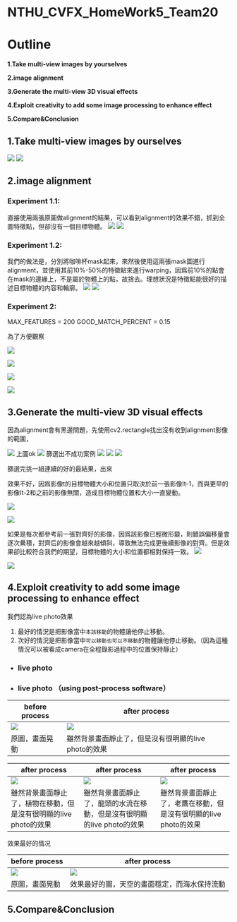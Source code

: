 # NTHU_CVFX_HomeWork5_Team20



# Outline

**1.Take multi-view images by yourselves**

**2.image alignment**

**3.Generate the multi-view 3D visual effects**

**4.Exploit creativity to add some image processing to enhance effect**

**5.Compare&Conclusion**

## **1.Take multi-view images by ourselves**
![](https://i.imgur.com/nsvPc3s.gif)
![](https://media.giphy.com/media/RitcFC4ojyl1fRf1DD/giphy.gif)




## **2.image alignment**
### **Experiment 1.1:**
直接使用兩張原圖做alignment的結果，可以看到alignment的效果不錯，抓到全圖特徵點，但卻沒有一個目標物體。
![](https://i.imgur.com/bNahDde.jpg)
![](https://i.imgur.com/sJGodDo.gif)
### **Experiment 1.2:**
我們的做法是，分別將咖啡杯mask起來，來然後使用這兩張mask圖進行alignment，並使用其前10%-50%的特徵點來進行warping，因爲前10%的點會在mask的邊緣上，不是屬於物體上的點，故捨去。理想狀況是特徵點能很好的描述目標物體的内容和輪廓。
![](https://i.imgur.com/ndjjuin.jpg)
![](https://i.imgur.com/Wx3Lap3.gif)









### **Experiment 2:** 
MAX_FEATURES = 200
GOOD_MATCH_PERCENT = 0.15  

為了方便觀察

![](https://i.imgur.com/QFig1Sn.png)


![](https://i.imgur.com/vCSgsoZ.png)

![](https://i.imgur.com/xEaKmYf.png)

![](https://i.imgur.com/cHkeMpR.png)




## **3.Generate the multi-view 3D visual effects**

因為alignment會有黑邊問題，先使用cv2.rectangle找出沒有收到alignment影像的範圍，

![](https://i.imgur.com/AGgEkr1.png)
上圖ok
![](https://i.imgur.com/OvsxV1c.png)
篩選出不成功案例
![](https://i.imgur.com/QR2gvcx.png)
![](https://i.imgur.com/ECi1Dcl.png)
![](https://i.imgur.com/X7Iwn2D.png)

篩選完挑一組連續的好的最結果，出來

效果不好，因爲影像t的目標物體大小和位置只取決於前一張影像It-1，而與更早的影像It-2和之前的影像無關，造成目標物體位置和大小一直變動。

![](https://media.giphy.com/media/KDQSBGIpN6yoeyMS0n/giphy.gif)


![](https://media.giphy.com/media/Kc7RQMPphWSrj7DmAE/giphy.gif)

如果是每次都參考前一張對齊好的影像，因爲該影像已輕微形變，則錯誤偏移量會逐次纍積，對齊后的影像會越來越傾斜，導致無法完成更後續影像的對齊。但是效果卻比較符合我們的期望，目標物體的大小和位置都相對保持一致。
![](https://i.imgur.com/TRTtM09.gif)



![](https://media.giphy.com/media/giRkvSqwmmiz9hFK1o/giphy.gif)

## **4.Exploit creativity to add some image processing to enhance effect**

我們認為live photo效果
1. 最好的情況是把影像當中`本該移動`的物體讓他停止移動。
1. 次好的情況是把影像當中`可以移動也可以不移動`的物體讓他停止移動。（因為這種情況可以被看成camera在全程錄影過程中的位置保持靜止）

- ### live photo 

- ### live photo （using post-process software）




| before process                                                   | after process                                                               |
|------------------------------------------------------------------|-----------------------------------------------------------------------------|
| ![](https://thumbs.gfycat.com/NewRealAdouri-size_restricted.gif) | ![](https://thumbs.gfycat.com/SadJollyIndianspinyloach-size_restricted.gif) |
| 原圖，畫面晃動                                                   | 雖然背景畫面靜止了，但是沒有很明顯的live photo的效果                                              |


| after process                                                           | after process                                                             | after process                                                             |
|-------------------------------------------------------------------------|---------------------------------------------------------------------------|---------------------------------------------------------------------------|
| ![](https://thumbs.gfycat.com/AmusingBlueCockatiel-size_restricted.gif) | ![](https://thumbs.gfycat.com/PolishedFloweryLadybug-size_restricted.gif) | ![](https://thumbs.gfycat.com/TameImportantHamadryad-size_restricted.gif) |
| 雖然背景畫面靜止了，植物在移動，但是沒有很明顯的live photo的效果       |      雖然背景畫面靜止了，龍頭的水流在移動，但是沒有很明顯的live photo的效果                                                                     |            雖然背景畫面靜止了，老鷹在移動，但是沒有很明顯的live photo的效果                                                                |


效果最好的情况


| before process                                                              | after process                                                                   |
|-----------------------------------------------------------------------------|---------------------------------------------------------------------------------|
| ![](https://thumbs.gfycat.com/HollowPerfectDwarfrabbit-size_restricted.gif) | ![](https://thumbs.gfycat.com/TediousHelplessBeardeddragon-size_restricted.gif) |
| 原圖，畫面晃動                                                              | 效果最好的圖，天空的畫面穩定，而海水保持流動                                                  |


## **5.Compare&Conclusion**







